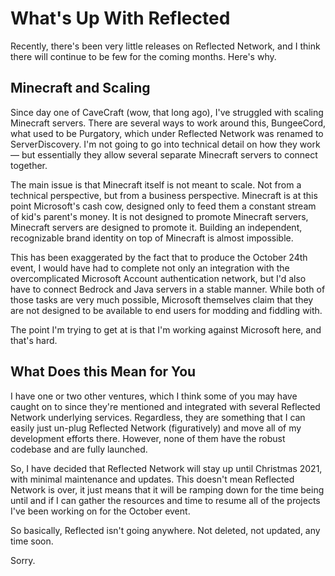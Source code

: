 # What's Up With Reflected

Recently, there's been very little releases on Reflected Network, and I think there will continue to be few for the coming months. Here's why.

## Minecraft and Scaling

Since day one of CaveCraft (wow, that long ago), I've struggled with scaling Minecraft servers. There are several ways to work around this, BungeeCord, what used to be Purgatory, which under Reflected Network was renamed to ServerDiscovery. I'm not going to go into technical detail on how they work &mdash; but essentially they allow several separate Minecraft servers to connect together.

The main issue is that Minecraft itself is not meant to scale. Not from a technical perspective, but from a business perspective. Minecraft is at this point Microsoft's cash cow, designed only to feed them a constant stream of kid's parent's money. It is not designed to promote Minecraft servers, Minecraft servers are designed to promote it. Building an independent, recognizable brand identity on top of Minecraft is almost impossible.

This has been exaggerated by the fact that to produce the October 24th event, I would have had to complete not only an integration with the overcomplicated Microsoft Account authentication network, but I'd also have to connect Bedrock and Java servers in a stable manner. While both of those tasks are very much possible, Microsoft themselves claim that they are not designed to be available to end users for modding and fiddling with.

The point I'm trying to get at is that I'm working against Microsoft here, and that's hard.

## What Does this Mean for You

I have one or two other ventures, which I think some of you may have caught on to since they're mentioned and integrated with several Reflected Network underlying services. Regardless, they are something that I can easily just un-plug Reflected Network (figuratively) and move all of my development efforts there. However, none of them have the robust codebase and are fully launched.

So, I have decided that Reflected Network will stay up until Christmas 2021, with minimal maintenance and updates. This doesn't mean Reflected Network is over, it just means that it will be ramping down for the time being until and if I can gather the resources and time to resume all of the projects I've been working on for the October event.

So basically, Reflected isn't going anywhere. Not deleted, not updated, any time soon.

Sorry.
